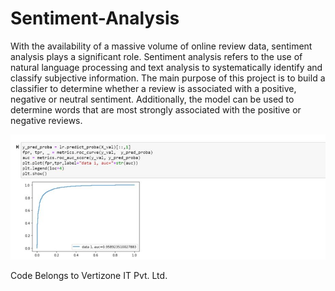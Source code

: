 # Sentiment-Analysis
With the availability of a massive volume of online review data, sentiment analysis plays a significant role. Sentiment analysis refers to the use of natural language processing and text analysis to systematically identify and classify subjective information. The main purpose of this project is to build a classifier to determine whether a review  is associated with a positive, negative or neutral sentiment. Additionally, the model can be used to determine words that are most strongly associated with the positive or negative reviews.

![](AUC_ROC.jpg)

Code Belongs to Vertizone IT Pvt. Ltd.
